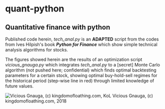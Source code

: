 # quant-python
## Quantitative finance with python

Published code herein, _tech_anal.py_ is an **ADAPTED** script from the codes from Ives Hilpish's book _**Python for Finance**_ which show simple technical analysis algorithms for stocks.

The figures showed herein are the results of an optimization script _vicious_gnauga.py_ which integrates _tech_anal.py_ to a [secret] Monte Carlo algorithm (not pushed here; confidential) which finds optimal backtesting parameters for a certain stock, showing optimal buy-hold-sell regimes for the historical period (step-wise line in red) through limited knowledge of future values.

![Vicious Gnauga, (c) kingdomofloathing.com, KoL](http://images.kingdomofloathing.com/adventureimages/gnauga.gif)
Vicious Gnauga, (c) kingdomofloathing.com, 2018
